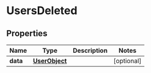 
# UsersDeleted

## Properties
Name | Type | Description | Notes
------------ | ------------- | ------------- | -------------
**data** | [**UserObject**](UserObject.md) |  |  [optional]



